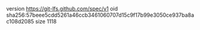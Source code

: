 version https://git-lfs.github.com/spec/v1
oid sha256:57beee5cdd5261a46ccb3461060707d15c9f17b99e3050ce937ba8ac108d2085
size 1118
